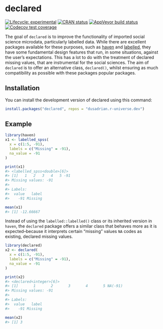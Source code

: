 
<!-- README.md is generated from README.Rmd. Please edit that file -->

# declared

<!-- badges: start -->

[![Lifecycle:
experimental](https://img.shields.io/badge/lifecycle-experimental-orange.svg)](https://lifecycle.r-lib.org/articles/stages.html#experimental)
[![CRAN
status](https://www.r-pkg.org/badges/version/declared)](https://CRAN.R-project.org/package=declared)
[![AppVeyor build
status](https://ci.appveyor.com/api/projects/status/github/dusadrian/declared?branch=main&svg=true)](https://ci.appveyor.com/project/dusadrian/declared)
[![Codecov test
coverage](https://codecov.io/gh/dusadrian/declared/branch/main/graph/badge.svg)](https://app.codecov.io/gh/dusadrian/declared?branch=main)
<!-- badges: end -->

The goal of `declared` is to improve the functionality of imported
social science microdata, particularly labelled data. While there are
excellent packages available for these purposes, such as
[haven](https://haven.tidyverse.org/) and
[labelled](http://larmarange.github.io/labelled/), they have some
fundamental design features that run, in some situations, against the
user’s expectations. This has a lot to do with the treatment of declared
missing values, that are instrumental for the social sciences. The aim
of `declared` is to offer an alternative class, `declared()`, whilst
ensuring as much compatibility as possible with these packages popular
packages.

## Installation

You can install the development version of declared using this command:

``` r
install.packages("declared", repos = "dusadrian.r-universe.dev")
```

## Example

``` r
library(haven)
x1 <- labelled_spss(
  x = c(1:5, -91),
  labels = c("Missing" = -91),
  na_value = -91
)

print(x1)
#> <labelled_spss<double>[6]>
#> [1]   1   2   3   4   5 -91
#> Missing values: -91
#> 
#> Labels:
#>  value   label
#>    -91 Missing

mean(x1)
#> [1] -12.66667
```

Instead of using the `labelled::labelled()` class or its inherited
version in `haven`, the `declared` package offers a similar class that
behaves more as it is expected–because it interprets certain “missing”
values `NA` codes as existing, declared missing values.

``` r
library(declared)
x2 <- declared(
  x = c(1:5, -91),
  labels = c("Missing" = -91),
  na_value = -91
)

print(x2)
#> <declared<integer>[6]>
#> [1]       1       2       3       4       5 NA(-91)
#> Missing values: -91
#> 
#> Labels:
#>  value   label
#>    -91 Missing

mean(x2)
#> [1] 3
```

